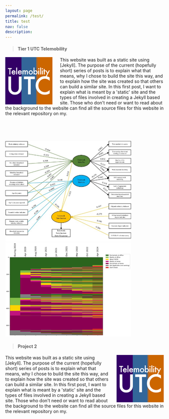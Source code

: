```yaml
---
layout: page
permalink: /test/
title: test
nav: false
description: 
---
```



> #### Tier 1 UTC Telemobility

<img style="margin-right: 1.5rem" align="left" width="150" src="/assets/img/utc.png">

This website was built as a static site using [Jekyll]. The purpose of the current (hopefully short) series of posts is to explain what that means, why I chose to build the site this way, and to explain how the site was created so that others can build a similar site. In this first post, I want to explain what is meant by a 'static' site and the types of files involved in creating a Jekyll based site. Those who don't need or want to read about the background to the website can find all the source files for this website in the relevant repository on my.  <br>

<br>
<br>
<br>

<img src="/assets/img/telework_satisfaction.jpg" width="400"> <img src="/assets/img/all_trajectories_full.png" width="400">


> #### Project 2

<img style="margin-left: 1.5rem" align="right" width="150" src="/assets/img/utc.png">

This website was built as a static site using [Jekyll]. The purpose of the current (hopefully short) series of posts is to explain what that means, why I chose to build the site this way, and to explain how the site was created so that others can build a similar site. In this first post, I want to explain what is meant by a 'static' site and the types of files involved in creating a Jekyll based site. Those who don't need or want to read about the background to the website can find all the source files for this website in the relevant repository on my. 
